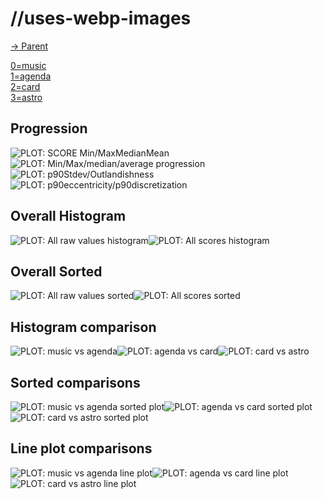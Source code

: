 
# //uses-webp-images

[→ Parent](..)

[0=music](samples/music)  
[1=agenda](samples/agenda)  
[2=card](samples/card)  
[3=astro](samples/astro)  

## Progression

![PLOT: SCORE Min/MaxMedianMean](./progression/score.svg)![PLOT: Min/Max/median/average progression](./progression/value.svg)![PLOT: p90Stdev/Outlandishness](./progression/stddev.svg)![PLOT: p90eccentricity/p90discretization](./progression/eccentricity.svg)
## Overall Histogram

![PLOT: All raw values histogram](./comparison/histogram/all_raw.svg)![PLOT: All scores histogram](./comparison/histogram/all_score.svg)
## Overall Sorted

![PLOT: All raw values sorted](./comparison/sorted/all_raw.svg)![PLOT: All scores sorted](./comparison/sorted/all_score.svg)
## Histogram comparison

![PLOT: music vs agenda](./comparison/histogram/0_vs_1.svg)![PLOT: agenda vs card](./comparison/histogram/1_vs_2.svg)![PLOT: card vs astro](./comparison/histogram/2_vs_3.svg)
## Sorted comparisons

![PLOT: music vs agenda sorted plot](./comparison/sorted/0_vs_1.svg)![PLOT: agenda vs card sorted plot](./comparison/sorted/1_vs_2.svg)![PLOT: card vs astro sorted plot](./comparison/sorted/2_vs_3.svg)
## Line plot comparisons

![PLOT: music vs agenda line plot](./comparison/line/0_vs_1.svg)![PLOT: agenda vs card line plot](./comparison/line/1_vs_2.svg)![PLOT: card vs astro line plot](./comparison/line/2_vs_3.svg)